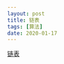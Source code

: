 ```yaml
---
layout: post
title: 链表
tags: [算法]
date: 2020-01-17 
---
```

[链表](https://baike.baidu.com/item/%E9%93%BE%E8%A1%A8)
